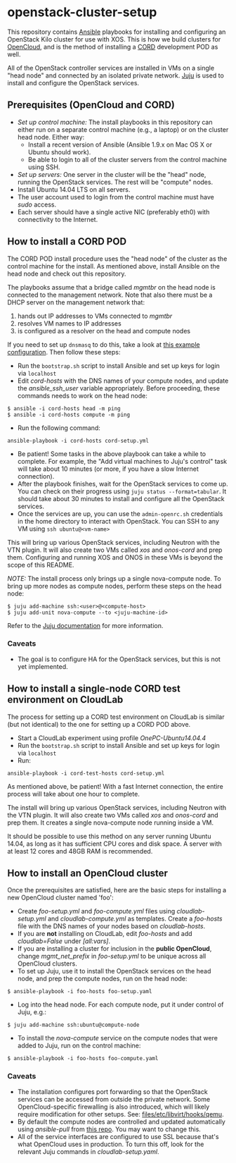 # openstack-cluster-setup
This repository contains [Ansible](http://docs.ansible.com) playbooks for installing and configuring an OpenStack Kilo cluster
for use with XOS. This is how we build clusters for [OpenCloud](http://opencloud.us), and is the method of
installing a [CORD](http://cord.onosproject.org) development POD as well.

All of the OpenStack controller services are installed in VMs on a
single "head node" and connected by an isolated private network. [Juju](http://www.ubuntu.com/cloud/tools/juju) is used
to install and configure the OpenStack services.

## Prerequisites (OpenCloud and CORD)

* *Set up control machine:* The install playbooks in this repository can either run on a
  separate control machine (e.g., a laptop) or on the cluster head node.  Either way:
  * Install a recent version of Ansible (Ansible 1.9.x on Mac OS X or Ubuntu should work).
  * Be able to login to all of the cluster servers from the control machine using SSH.
* *Set up servers:* One server in the cluster will be the "head" node, running the OpenStack
  services.  The rest will be "compute" nodes.  
 * Install Ubuntu 14.04 LTS on all servers.
 * The user account used to login from the control machine must have *sudo* access.
 * Each server should have a single active NIC (preferably eth0) with connectivity to the
   Internet.

## How to install a CORD POD

The CORD POD install procedure uses the "head node" of the cluster as the control machine
for the install.  As mentioned above, install Ansible on the head node and check out this repository.

The playbooks assume that a bridge called *mgmtbr* on the head node is connected to the management
network.  Note that also there must be a DHCP server on the management network that:
 1. hands out IP addresses to VMs connected to *mgmtbr*
 2. resolves VM names to IP addresses
 3. is configured as a resolver on the head and compute nodes

If you need to set up `dnsmasq` to do this,
take a look at [this example configuration](files/etc/dnsmasq.d/cord).
Then follow these steps:

* Run the `bootstrap.sh` script to install Ansible and set up keys for login via `localhost`
* Edit *cord-hosts* with the DNS names of your compute nodes, and update the *ansible_ssh_user*
variable appropriately.  Before proceeding, these commands needs to work on the head node:
```
$ ansible -i cord-hosts head -m ping
$ ansible -i cord-hosts compute -m ping
```
* Run the following command:
```
ansible-playbook -i cord-hosts cord-setup.yml
```
* Be patient!  Some tasks in the above playbook can take a while to complete.  For example, 
  the "Add virtual machines to Juju's control" task will take about 10 minutes (or more, if you have a 
  slow Internet connection).
* After the playbook finishes, wait for the OpenStack services to come up.  You can check on their progress
  using `juju status --format=tabular`.  It should take about 30 minutes to install and configure all the OpenStack services.
* Once the services are up, you can use the `admin-openrc.sh` credentials in the home directory to
  interact with OpenStack.  You can SSH to any VM using `ssh ubuntu@<vm-name>`

This will bring up various OpenStack services, including Neutron with the VTN plugin.  It will also create
two VMs called *xos* and *onos-cord* and prep them. Configuring and running XOS and ONOS in these VMs is beyond
the scope of this README.

*NOTE:* The install process only brings up a single nova-compute node.  To bring up more nodes
as compute nodes, perform these steps on the head node:
```
$ juju add-machine ssh:<user>@<compute-host>
$ juju add-unit nova-compute --to <juju-machine-id>
```
Refer to the [Juju documentation](https://jujucharms.com/docs/stable/config-manual)
for more information.

### Caveats

* The goal is to configure HA for the OpenStack services, but this is not yet implemented.

## How to install a single-node CORD test environment on CloudLab

The process for setting up a CORD test environment on CloudLab is similar (but
not identical) to the one for setting up a CORD POD above.

* Start a CloudLab experiment using profile *OnePC-Ubuntu14.04.4*
* Run the `bootstrap.sh` script to install Ansible and set up keys for login via `localhost`
* Run:
```
ansible-playbook -i cord-test-hosts cord-setup.yml
```
As mentioned above, be patient!  With a fast Internet connection, the entire process will take about
one hour to complete.

The install will bring up various OpenStack services, including Neutron with the VTN plugin.  It will also create
two VMs called *xos* and *onos-cord* and prep them.  It creates a single nova-compute
node running inside a VM.  

It should be possible to use this method on any server running Ubuntu 14.04, as long as it has
sufficient CPU cores and disk space.  A server with at least 12 cores and 48GB RAM is recommended.


## How to install an OpenCloud cluster

Once the prerequisites are satisfied, here are the basic steps for installing a new OpenCloud cluster named 'foo':

* Create *foo-setup.yml* and *foo-compute.yml* files using *cloudlab-setup.yml* and *cloudlab-compute.yml* as templates.  Create a *foo-hosts* file with the DNS names of your nodes based on *cloudlab-hosts*.
* If you are **not** installing on CloudLab, edit *foo-hosts* and add *cloudlab=False*
under *[all:vars]*.  
* If you are installing a cluster for inclusion in the **public OpenCloud**, change *mgmt_net_prefix* in *foo-setup.yml* to be unique across all OpenCloud clusters.
* To set up Juju, use it to install the OpenStack services on the head node, and prep the compute nodes, run on the head node:
```
$ ansible-playbook -i foo-hosts foo-setup.yaml
```
* Log into the head node.  For each compute node, put it under control of Juju, e.g.:
```
$ juju add-machine ssh:ubuntu@compute-node
```
* To install the *nova-compute* service on the compute nodes that were added to Juju, run on the control machine:
```
$ ansible-playbook -i foo-hosts foo-compute.yaml
```

### Caveats

* The installation configures port forwarding so that the OpenStack services can be accessed from outside the private network. Some OpenCloud-specific firewalling is also introduced, which will likely require modification for other setups.  See: [files/etc/libvirt/hooks/qemu](https://github.com/andybavier/opencloud-cluster-setup/blob/master/files/etc/libvirt/hooks/qemu).
* By default the compute nodes are controlled and updated automatically using *ansible-pull* from [this repo](https://github.com/andybavier/opencloud-nova-compute-ansible).  You may want to change this.
* All of the service interfaces are configured to use SSL because that's what OpenCloud uses in production.  To turn this off, look for the relevant Juju commands in *cloudlab-setup.yaml*.
